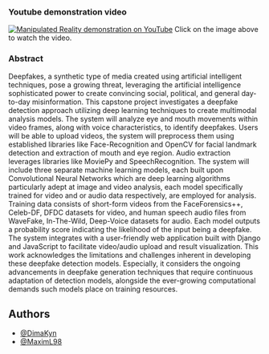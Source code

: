 ### Youtube demonstration video
[![Manipulated Reality demonstration on YouTube](https://img.youtube.com/vi/7F7X8T10rSU/0.jpg)](https://www.youtube.com/watch?v=7F7X8T10rSU)
Click on the image above to watch the video.

### Abstract
Deepfakes, a synthetic type of media created using artificial intelligent techniques, pose a growing threat, leveraging the artificial intelligence sophisticated power to create convincing social, political, and general day-to-day misinformation. This capstone project investigates a deepfake detection approach utilizing deep learning techniques to create multimodal analysis models. The system will analyze eye and mouth movements within video frames, along with voice characteristics, to identify deepfakes. Users will be able to upload videos, the system will preprocess them using established libraries like Face-Recognition and OpenCV for facial landmark detection and extraction of mouth and eye region. Audio extraction leverages libraries like MoviePy and SpeechRecognition. The system will include three separate machine learning models, each built upon Convolutional Neural Networks which are deep learning algorithms particularly adept at image and video analysis, each model specifically trained for video and or audio data respectively, are employed for analysis. Training data consists of short-form videos from the FaceForensics++, Celeb-DF, DFDC datasets for video, and human speech audio files from WaveFake, In-The-Wild, Deep-Voice datasets for audio. Each model outputs a probability score indicating the likelihood of the input being a deepfake. The system integrates with a user-friendly web application built with Django and JavaScript to facilitate video/audio upload and result visualization. This work acknowledges the limitations and challenges inherent in developing these deepfake detection models. Especially, it considers the ongoing advancements in deepfake generation techniques that require continuous adaptation of detection models, alongside the ever-growing computational demands such models place on training resources.

## Authors
- [@DimaKyn](https://github.com/DimaKyn)
- [@MaximL98](https://github.com/MaximL98)
